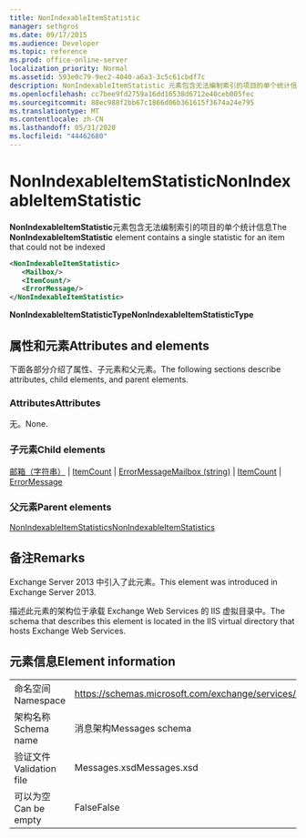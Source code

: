 ```yaml
---
title: NonIndexableItemStatistic
manager: sethgros
ms.date: 09/17/2015
ms.audience: Developer
ms.topic: reference
ms.prod: office-online-server
localization_priority: Normal
ms.assetid: 593e0c79-9ec2-4040-a6a3-3c5c61cbdf7c
description: NonIndexableItemStatistic 元素包含无法编制索引的项目的单个统计信息
ms.openlocfilehash: cc7bee9fd2759a16dd16538d6712e40ceb005fec
ms.sourcegitcommit: 88ec988f2bb67c1866d06b361615f3674a24e795
ms.translationtype: MT
ms.contentlocale: zh-CN
ms.lasthandoff: 05/31/2020
ms.locfileid: "44462680"
---
```

# <a name="nonindexableitemstatistic"></a><span data-ttu-id="76bf4-103">NonIndexableItemStatistic</span><span class="sxs-lookup"><span data-stu-id="76bf4-103">NonIndexableItemStatistic</span></span>

<span data-ttu-id="76bf4-104">**NonIndexableItemStatistic**元素包含无法编制索引的项目的单个统计信息</span><span class="sxs-lookup"><span data-stu-id="76bf4-104">The **NonIndexableItemStatistic** element contains a single statistic for an item that could not be indexed</span></span> 
  
```XML
<NonIndexableItemStatistic>
   <Mailbox/>
   <ItemCount/>
   <ErrorMessage/>
</NonIndexableItemStatistic>
```

 <span data-ttu-id="76bf4-105">**NonIndexableItemStatisticType**</span><span class="sxs-lookup"><span data-stu-id="76bf4-105">**NonIndexableItemStatisticType**</span></span>
## <a name="attributes-and-elements"></a><span data-ttu-id="76bf4-106">属性和元素</span><span class="sxs-lookup"><span data-stu-id="76bf4-106">Attributes and elements</span></span>

<span data-ttu-id="76bf4-107">下面各部分介绍了属性、子元素和父元素。</span><span class="sxs-lookup"><span data-stu-id="76bf4-107">The following sections describe attributes, child elements, and parent elements.</span></span>
  
### <a name="attributes"></a><span data-ttu-id="76bf4-108">Attributes</span><span class="sxs-lookup"><span data-stu-id="76bf4-108">Attributes</span></span>

<span data-ttu-id="76bf4-109">无。</span><span class="sxs-lookup"><span data-stu-id="76bf4-109">None.</span></span>
  
### <a name="child-elements"></a><span data-ttu-id="76bf4-110">子元素</span><span class="sxs-lookup"><span data-stu-id="76bf4-110">Child elements</span></span>

<span data-ttu-id="76bf4-111">[邮箱（字符串）](mailbox-string.md)  | [ItemCount](itemcount.md)  | [ErrorMessage](errormessage.md)</span><span class="sxs-lookup"><span data-stu-id="76bf4-111">[Mailbox (string)](mailbox-string.md) | [ItemCount](itemcount.md) | [ErrorMessage](errormessage.md)</span></span>
  
### <a name="parent-elements"></a><span data-ttu-id="76bf4-112">父元素</span><span class="sxs-lookup"><span data-stu-id="76bf4-112">Parent elements</span></span>

[<span data-ttu-id="76bf4-113">NonIndexableItemStatistics</span><span class="sxs-lookup"><span data-stu-id="76bf4-113">NonIndexableItemStatistics</span></span>](nonindexableitemstatistics.md)
  
## <a name="remarks"></a><span data-ttu-id="76bf4-114">备注</span><span class="sxs-lookup"><span data-stu-id="76bf4-114">Remarks</span></span>

<span data-ttu-id="76bf4-115">Exchange Server 2013 中引入了此元素。</span><span class="sxs-lookup"><span data-stu-id="76bf4-115">This element was introduced in Exchange Server 2013.</span></span>
  
<span data-ttu-id="76bf4-116">描述此元素的架构位于承载 Exchange Web Services 的 IIS 虚拟目录中。</span><span class="sxs-lookup"><span data-stu-id="76bf4-116">The schema that describes this element is located in the IIS virtual directory that hosts Exchange Web Services.</span></span>
  
## <a name="element-information"></a><span data-ttu-id="76bf4-117">元素信息</span><span class="sxs-lookup"><span data-stu-id="76bf4-117">Element information</span></span>

|||
|:-----|:-----|
|<span data-ttu-id="76bf4-118">命名空间</span><span class="sxs-lookup"><span data-stu-id="76bf4-118">Namespace</span></span>  <br/> |https://schemas.microsoft.com/exchange/services/2006/messages  <br/> |
|<span data-ttu-id="76bf4-119">架构名称</span><span class="sxs-lookup"><span data-stu-id="76bf4-119">Schema name</span></span>  <br/> |<span data-ttu-id="76bf4-120">消息架构</span><span class="sxs-lookup"><span data-stu-id="76bf4-120">Messages schema</span></span>  <br/> |
|<span data-ttu-id="76bf4-121">验证文件</span><span class="sxs-lookup"><span data-stu-id="76bf4-121">Validation file</span></span>  <br/> |<span data-ttu-id="76bf4-122">Messages.xsd</span><span class="sxs-lookup"><span data-stu-id="76bf4-122">Messages.xsd</span></span>  <br/> |
|<span data-ttu-id="76bf4-123">可以为空</span><span class="sxs-lookup"><span data-stu-id="76bf4-123">Can be empty</span></span>  <br/> |<span data-ttu-id="76bf4-124">False</span><span class="sxs-lookup"><span data-stu-id="76bf4-124">False</span></span>  <br/> |
   

